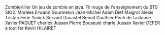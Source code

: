 ZombieKiller
Un jeu de zombie en java. Fil rouge de l'enseignement du BTS SIO2.
Morales Erwann
Gourmelon Jean-Michel
Adam Dief
Maigrot Alexis
Tristan Ferie
Yanick Servant
Ducastel Benoit
Gauthier Pech de Laclause
Xavier PAQUET
charles Jussan
Pierre Bousquié 
charle Jussan
Xavier DEFER a tout fer
Kevin HILAIRET